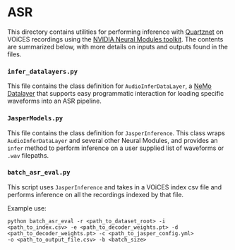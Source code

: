 # ASR
This directory contains utilities for performing inference with [Quartznet](https://arxiv.org/abs/1910.10261) on VOiCES recordings
using the [NVIDIA Neural Modules toolkit](https://nvidia.github.io/NeMo/index.html).  The contents are summarized below, with more details on inputs and outputs found in the files.

### `infer_datalayers.py`

This file contains the class definition for `AudioInferDataLayer`, a [NeMo Datalayer](http://nemo-master-docs.s3-website.us-east-2.amazonaws.com/api-docs/nemo.html#nemo.backends.pytorch.nm.DataLayerNM) that supports easy programmatic interaction for loading specific waveforms into an ASR pipeline.

### `JasperModels.py`

This file contains the class definition for `JasperInference`.  This class wraps `AudioInferDataLayer` and several other Neural Modules, and provides an `infer` method to perform inference on a user supplied list of waveforms or `.wav` filepaths.

### `batch_asr_eval.py`

This script uses `JasperInference` and takes in a VOiCES index csv file and performs inference on all the recordings indexed by that file.

Example use:

```
python batch_asr_eval -r <path_to_dataset_root> -i
<path_to_index.csv> -e <path_to_decoder_weights.pt> -d
<path_to_decoder_weights.pt> -c <path_to_jasper_config.yml>
-o <path_to_output_file.csv> -b <batch_size>
```

